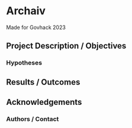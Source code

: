 # Archaiv
Made for Govhack 2023

## Project Description / Objectives

### Hypotheses

## Results / Outcomes

## Acknowledgements

### Authors / Contact


